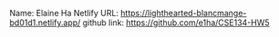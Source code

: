 Name: Elaine Ha
Netlify URL: https://lighthearted-blancmange-bd01d1.netlify.app/
github link: https://github.com/e1ha/CSE134-HW5